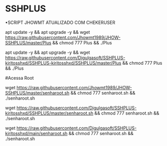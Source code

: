 # SSHPLUS

•SCRIPT JHOWMT ATUALIZADO COM CHEKERUSER

apt update -y && apt upgrade -y && wget https://raw.githubusercontent.com/Jhowmt1989/JHOW-SSHPLUS/master/Plus && chmod 777 Plus && ./Plus

apt update -y && apt upgrade -y && wget https://raw.githubusercontent.com/Digulgasoft/SSHPLUS-kiritosshxd/SSHPLUS-kiritosshxd/SSHPLUS/master/Plus && chmod 777 Plus && ./Plus


#Acessa Root

wget https://raw.githubusercontent.com/Jhowmt1989/JHOW-SSHPLUS/master/senharoot.sh && chmod 777 senharoot.sh && ./senharoot.sh

wget https://raw.githubusercontent.com/Digulgasoft/SSHPLUS-kiritosshxd/SSHPLUS/master/senharoot.sh && chmod 777 senharoot.sh && ./senharoot.sh

wget https://raw.githubusercontent.com/Digulgasoft/SSHPLUS-kiritosshxd/main/senharoot.sh && chmod 777 senharoot.sh && ./senharoot.sh
